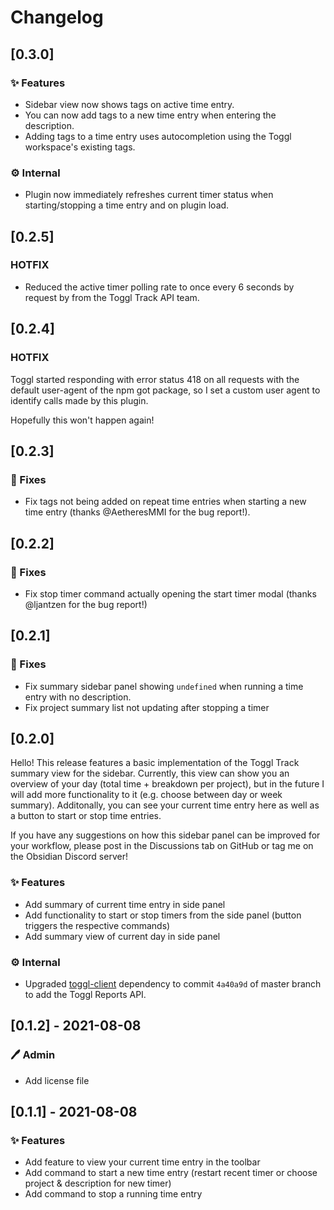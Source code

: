 # Changelog

## [0.3.0]

### ✨ Features

- Sidebar view now shows tags on active time entry.
- You can now add tags to a new time entry when entering the description.
- Adding tags to a time entry uses autocompletion using the Toggl workspace's existing tags.

### ⚙️ Internal

- Plugin now immediately refreshes current timer status when starting/stopping a time entry and on plugin load.

## [0.2.5]

### HOTFIX

- Reduced the active timer polling rate to once every 6 seconds by request by from the Toggl Track API team.

## [0.2.4]

### HOTFIX

Toggl started responding with error status 418 on all requests with the default user-agent of the npm got package, so I set a custom user agent to identify calls made by this plugin.

Hopefully this won't happen again!

## [0.2.3]

### 🐛 Fixes

- Fix tags not being added on repeat time entries when starting a new time entry (thanks @AetheresMMI for the bug report!).

## [0.2.2]

### 🐛 Fixes

- Fix stop timer command actually opening the start timer modal (thanks @ljantzen for the bug report!)

## [0.2.1]

### 🐛 Fixes

- Fix summary sidebar panel showing `undefined` when running a time entry with no description.
- Fix project summary list not updating after stopping a timer

## [0.2.0]

Hello! This release features a basic implementation of the Toggl Track summary view for the sidebar.
Currently, this view can show you an overview of your day (total time + breakdown per project),
but in the future I will add more functionality to it (e.g. choose between day or week summary). 
Additonally, you can see your current time entry here as well as a button to start or stop time entries.

If you have any suggestions on how this sidebar panel can be improved for your workflow, please post in the Discussions tab on GitHub or tag me on the Obsidian Discord server! 

### ✨ Features

- Add summary of current time entry in side panel
- Add functionality to start or stop timers from the side panel (button triggers the respective commands)
- Add summary view of current day in side panel

### ⚙️ Internal

- Upgraded [toggl-client](https://github.com/saintedlama/toggl-client) dependency to commit `4a40a9d` of master branch to add the Toggl Reports API.

## [0.1.2] - 2021-08-08

### 🖊️ Admin

- Add license file

## [0.1.1] - 2021-08-08


### ✨ Features

- Add feature to view your current time entry in the toolbar
- Add command to start a new time entry (restart recent timer or choose project & description for new timer)
- Add command to stop a running time entry